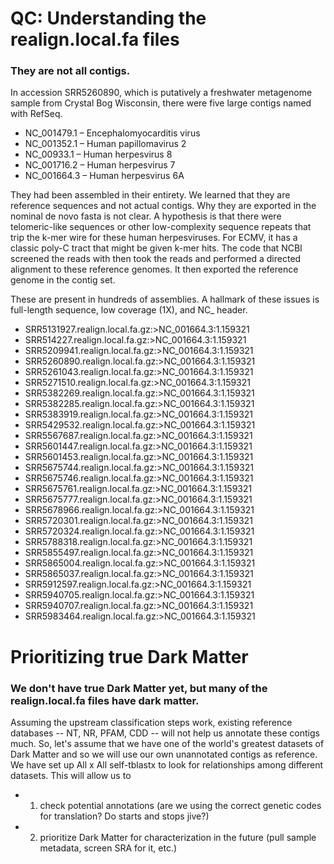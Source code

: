 # QC: Understanding the realign.local.fa files


### They are not all contigs.



In accession SRR5260890, which is putatively a freshwater metagenome sample from Crystal Bog Wisconsin, there were five large contigs named with RefSeq.

  - NC_001479.1 – Encephalomyocarditis virus
  - NC_001352.1 – Human papillomavirus 2 
  - NC_00933.1 – Human herpesvirus 8
  - NC_001716.2 – Human herpesvirus 7
  - NC_001664.3 – Human herpesvirus 6A

They had been assembled in their entirety.  We learned that they are reference sequences and not actual contigs.  Why they are exported in the nominal de novo fasta is not clear.  A hypothesis is that there were telomeric-like sequences or other low-complexity sequence repeats that trip the k-mer wire for these human herpesviruses.  For ECMV, it has a classic poly-C tract that might be given k-mer hits.  The code that NCBI screened the reads with then took the reads and performed a directed alignment to these reference genomes.  It then exported the reference genome in the contig set.

These are present in hundreds of assemblies. A hallmark of these issues is full-length sequence, low coverage (1X), and NC_ header.

  - SRR5131927.realign.local.fa.gz:>NC_001664.3:1.159321
  - SRR514227.realign.local.fa.gz:>NC_001664.3:1.159321
  - SRR5209941.realign.local.fa.gz:>NC_001664.3:1.159321
  - SRR5260890.realign.local.fa.gz:>NC_001664.3:1.159321
  - SRR5261043.realign.local.fa.gz:>NC_001664.3:1.159321
  - SRR5271510.realign.local.fa.gz:>NC_001664.3:1.159321
  - SRR5382269.realign.local.fa.gz:>NC_001664.3:1.159321
  - SRR5382285.realign.local.fa.gz:>NC_001664.3:1.159321
  - SRR5383919.realign.local.fa.gz:>NC_001664.3:1.159321
  - SRR5429532.realign.local.fa.gz:>NC_001664.3:1.159321
  - SRR5567687.realign.local.fa.gz:>NC_001664.3:1.159321
  - SRR5601447.realign.local.fa.gz:>NC_001664.3:1.159321
  - SRR5601453.realign.local.fa.gz:>NC_001664.3:1.159321
  - SRR5675744.realign.local.fa.gz:>NC_001664.3:1.159321
  - SRR5675746.realign.local.fa.gz:>NC_001664.3:1.159321
  - SRR5675761.realign.local.fa.gz:>NC_001664.3:1.159321
  - SRR5675777.realign.local.fa.gz:>NC_001664.3:1.159321
  - SRR5678966.realign.local.fa.gz:>NC_001664.3:1.159321
  - SRR5720301.realign.local.fa.gz:>NC_001664.3:1.159321
  - SRR5720324.realign.local.fa.gz:>NC_001664.3:1.159321
  - SRR5788318.realign.local.fa.gz:>NC_001664.3:1.159321
  - SRR5855497.realign.local.fa.gz:>NC_001664.3:1.159321
  - SRR5865004.realign.local.fa.gz:>NC_001664.3:1.159321
  - SRR5865037.realign.local.fa.gz:>NC_001664.3:1.159321
  - SRR5912597.realign.local.fa.gz:>NC_001664.3:1.159321
  - SRR5940705.realign.local.fa.gz:>NC_001664.3:1.159321
  - SRR5940707.realign.local.fa.gz:>NC_001664.3:1.159321
  - SRR5983464.realign.local.fa.gz:>NC_001664.3:1.159321
  
  # Prioritizing true Dark Matter
  
  ### We don't have true Dark Matter yet, but many of the realign.local.fa files have dark matter.  
  
  Assuming the upstream classification steps work, existing reference databases -- NT, NR, PFAM, CDD -- will not help us annotate these contigs much.  So, let's assume that we have one of the world's greatest datasets of Dark Matter and so we will use our own unannotated contigs as reference.  We have set up All x All self-tblastx to look for relationships among different datasets.  This will allow us to 
  - 1) check potential annotations (are we using the correct genetic codes for translation?  Do starts and stops jive?)
  - 2) prioritize Dark Matter for characterization in the future (pull sample metadata, screen SRA for it, etc.)
  
  
  
  
